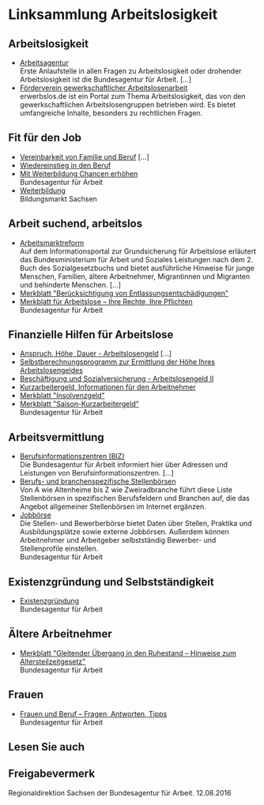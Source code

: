 # Linksammlung Arbeitslosigkeit

Arbeitslosigkeit
----------------

* [Arbeitsagentur](https://www.arbeitsagentur.de/ "Bundesagentur für Arbeit, Startseite")  
  Erste Anlaufstelle in allen Fragen zu Arbeitslosigkeit oder drohender Arbeitslosigkeit ist die Bundesagentur für Arbeit. [...]
* [Förderverein gewerkschaftlicher Arbeitslosenarbeit](http://www.erwerbslos.de/ "Förderverein gewerkschaftliche Arbeitslosenarbeit e.V.")  
  erwerbslos.de ist ein Portal zum Thema Arbeitslosigkeit, das von den gewerkschaftlichen Arbeitslosengruppen betrieben wird. Es bietet umfangreiche Inhalte, besonders zu rechtlichen Fragen.

Fit für den Job
---------------

* [Vereinbarkeit von Familie und Beruf](https://www.arbeitsagentur.de/web/content/DE/BuergerinnenUndBuerger/Chancengleichheit/VereinbarkeitvonFamilieundBeruf/index.htm) [...]
* [Wiedereinstieg in den Beruf](https://www.arbeitsagentur.de/web/content/DE/BuergerinnenUndBuerger/Chancengleichheit/WiedereinstiegindenBeruf/index.htm)
* [Mit Weiterbildung Chancen erhöhen](https://www.arbeitsagentur.de/karriere-und-weiterbildung "arbeitsagentur.de/karriere-und-weiterbildung")  
  Bundesagentur für Arbeit
* [Weiterbildung](http://www.bildungsmarkt-sachsen.de/weiterbildung.php "Bildungsmarkt Sachsen: Weiterbildung")  
   Bildungsmarkt Sachsen

Arbeit suchend, arbeitslos
--------------------------

* [Arbeitsmarktreform](http://www.arbeitsmarktreform.de/ "Servicestelle SGB II (BMAS)")  
  Auf dem Informationsportal zur Grundsicherung für Arbeitslose erläutert das Bundesministerium für Arbeit und Soziales Leistungen nach dem 2. Buch des Sozialgesetzbuchs und bietet ausführliche Hinweise für junge Menschen, Familien, ältere Arbeitnehmer, Migrantinnen und Migranten und behinderte Menschen. [...]
* [Merkblatt "Berücksichtigung von Entlassungsentschädigungen"](https://www3.arbeitsagentur.de/web/wcm/idc/groups/public/documents/webdatei/mdaw/mdu2/~edisp/l6019022dstbai378627.pdf "Merkblatt: Berücksichtigung von Entlassungsentschädigungen, Agentur für Arbeit")
* [Merkblatt für Arbeitslose – Ihre Rechte, Ihre Pflichten](https://www3.arbeitsagentur.de/web/wcm/idc/groups/public/documents/webdatei/mdaw/mtm3/~edisp/l6019022dstbai377607.pdf "Merkblatt für Arbeitslose, Agentur für Arbeit")  
  Bundesagentur für Arbeit

Finanzielle Hilfen für Arbeitslose
----------------------------------

* [Anspruch, Höhe, Dauer - Arbeitslosengeld](https://www.arbeitsagentur.de/arbeitslos-arbeit-finden/anspruch-hoehe-dauer-arbeitslosengeld "Arbeitslosengeld-Anspruch, Höhe und Dauer, Agentur für Arbeit") [...]
* [Selbstberechnungsprogramm zur Ermittlung der Höhe Ihres Arbeitslosengeldes](https://www.pub.arbeitsagentur.de/alt.html "Berechnung des Arbeitslosengeldes, Agentur fürArbeit")
* [Beschäftigung und Sozialversicherung - Arbeitslosengeld II](https://www.arbeitsagentur.de/arbeitslos-arbeit-finden/beschaeftigung-und-sozialversicherung-alg-2 "Arbeitslosengeld II-Beschäftigung und Sozialversicherung, Agentur für Arbeit")
* [Kurzarbeitergeld, Informationen für den Arbeitnehmer](https://www3.arbeitsagentur.de/web/wcm/idc/groups/public/documents/webdatei/mdaw/mtyx/~edisp/l6019022dstbai800989.pdf?_ba.sid=L6019022DSTBAI800992 "Bundesagentur für Arbeit: Merkblatt für Arbeitnehmer zum Kurzarbeitergeld")
* [Merkblatt "Insolvenzgeld"](https://www3.arbeitsagentur.de/web/wcm/idc/groups/public/documents/webdatei/mdaw/mdk1/~edisp/l6019022dstbai378667.pdf "Insolvenzgeld für Arbeitnehmerinnen und Arbeitnehmer, Agentur für Arbeit")
* [Merkblatt "Saison-Kurzarbeitergeld"](https://www3.arbeitsagentur.de/web/wcm/idc/groups/public/documents/webdatei/mdaw/mdqw/~edisp/l6019022dstbai433560.pdf "Merkblatt: Saison-Kurzarbeitergeld, Agentur für Arbeit")  
  Bundesagentur für Arbeit

Arbeitsvermittlung
------------------

* [Berufsinformationszentren (BIZ)](https://www.arbeitsagentur.de/bildung/berufsinformationszentrum-biz "Bundesagentur für Arbeit: Beratungsservice BIZ")  
  Die Bundesagentur für Arbeit informiert hier über Adressen und Leistungen von Berufsinformationszentren. [...]
* [Berufs- und branchenspezifische Stellenbörsen](https://con.arbeitsagentur.de/prod/jobboerse/jobsuche-ui/ "Jobbörse, Agentur für Arbeit")  
   Von A wie Altenheime bis Z wie Zweiradbranche führt diese Liste Stellenbörsen in spezifischen Berufsfeldern und Branchen auf, die das Angebot allgemeiner Stellenbörsen im Internet ergänzen.
* [Jobbörse](https://jobboerse.arbeitsagentur.de/vamJB/startseite.html "jobboerse.arbeitsagentur.de")  
   Die Stellen- und Bewerberbörse bietet Daten über Stellen, Praktika und Ausbildungsplätze sowie externe Jobbörsen. Außerdem können Arbeitnehmer und Arbeitgeber selbstständig Bewerber- und Stellenprofile einstellen.  
  Bundesagentur für Arbeit

Existenzgründung und Selbstständigkeit
--------------------------------------

* [Existenzgründung](https://www.arbeitsagentur.de/arbeitslos-arbeit-finden/existenzgruendung-und-sonderprogramme "Existenzgründung, Agentur für Arbeit")  
  Bundesagentur für Arbeit

Ältere Arbeitnehmer
-------------------

* [Merkblatt "Gleitender Übergang in den Ruhestand – Hinweise zum Altersteilzeitgesetz"](https://www3.arbeitsagentur.de/web/wcm/idc/groups/public/documents/webdatei/mdaw/mdix/~edisp/l6019022dstbai378475.pdf?_ba.sid=L6019022DSTBAI378478 "Merkblatt: Gleitender Übergang in den Ruhestand, Agentur für Arbeit")  
  Bundesagentur für Arbeit

Frauen
------

* [Frauen und Beruf – Fragen, Antworten, Tipps](https://www3.arbeitsagentur.de/web/wcm/idc/groups/public/documents/webdatei/mdaw/mdk1/~edisp/l6019022dstbai377719.pdf)  
  Bundesagentur für Arbeit

## Lesen Sie auch

## Freigabevermerk

Regionaldirektion Sachsen der Bundesagentur für Arbeit. 12.08.2016
